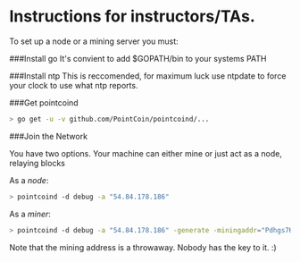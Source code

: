 
Instructions for instructors/TAs.
================================

To set up a node or a mining server you must:

###Install go
It's convient to add $GOPATH/bin to your systems PATH

###Install ntp 
This is reccomended, for maximum luck use ntpdate to force your clock to use what ntp reports.


###Get pointcoind
```bash
> go get -u -v github.com/PointCoin/pointcoind/...
```

###Join the Network

You have two options. Your machine can either mine or just act as a node, relaying blocks

As a *node*:
```bash
> pointcoind -d debug -a "54.84.178.186"
```

As a *miner*:
```bash
> pointcoind -d debug -a "54.84.178.186" -generate -miningaddr="Pdhgs7KhtwwNkLy6pRuCKpChWzbHn4Bkv2"
```

Note that the mining address is a throwaway. Nobody has the key to it. :)

